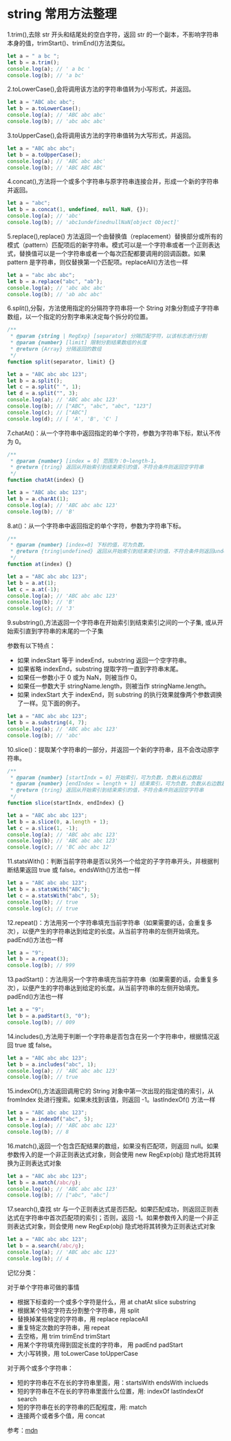 # string 常用方法整理

1.trim(),去除 str 开头和结尾处的空白字符，返回 str 的一个副本，不影响字符串本身的值，trimStart()、trimEnd()方法类似。

```js
let a = " a bc ";
let b = a.trim();
console.log(a); // ' a bc '
console.log(b); // 'a bc'
```

2.toLowerCase(),会将调用该方法的字符串值转为小写形式，并返回。

```js
let a = "ABC abc abc";
let b = a.toLowerCase();
console.log(a); // 'ABC abc abc'
console.log(b); // 'abc abc abc'
```

3.toUpperCase(),会将调用该方法的字符串值转为大写形式，并返回。

```js
let a = "ABC abc abc";
let b = a.toUpperCase();
console.log(a); // 'ABC abc abc'
console.log(b); // 'ABC ABC ABC'
```

4.concat(),方法将一个或多个字符串与原字符串连接合并，形成一个新的字符串并返回。

```js
let a = "abc";
let b = a.concat(1, undefined, null, NaN, {});
console.log(a); // 'abc'
console.log(b); // 'abc1undefinednullNaN[object Object]'
```

5.replace(),replace() 方法返回一个由替换值（replacement）替换部分或所有的模式（pattern）匹配项后的新字符串。模式可以是一个字符串或者一个正则表达式，替换值可以是一个字符串或者一个每次匹配都要调用的回调函数。如果 pattern 是字符串，则仅替换第一个匹配项。replaceAll()方法也一样

```js
let a = "abc abc abc";
let b = a.replace("abc", "ab");
console.log(a); // 'abc abc abc'
console.log(b); // 'ab abc abc'
```

6.split(),分裂，方法使用指定的分隔符字符串将一个 String 对象分割成子字符串数组，以一个指定的分割字串来决定每个拆分的位置。

```js
/**
 * @param {string | RegExp} [separator] 分隔匹配字符，以该标志进行分割
 * @param {number} [limit] 限制分割结果数组的长度
 * @return {Array} 分隔返回的数组
 */
function split(separator, limit) {}

let a = "ABC abc abc 123";
let b = a.split();
let c = a.split(" ", 1);
let d = a.split("", 3);
console.log(a); // 'ABC abc abc 123'
console.log(b); // ["ABC", "abc", "abc", "123"]
console.log(c); // ["ABC"]
console.log(d); // [ 'A', 'B', 'C' ]
```

7.chatAt()：从一个字符串中返回指定的单个字符，参数为字符串下标，默认不传为 0。

```js
/**
 * @param {number} [index = 0] 范围为：0~length-1。
 * @return {tring} 返回从开始索引到结束索引的值，不符合条件则返回空字符串
 */
function chatAt(index) {}

let a = "ABC abc abc 123";
let b = a.charAt(1);
console.log(a); // 'ABC abc abc 123'
console.log(b); // 'B'
```

8.at()：从一个字符串中返回指定的单个字符，参数为字符串下标。

```js
/**
 * @param {number} [index=0] 下标的值，可为负数。
 * @return {tring|undefined} 返回从开始索引到结束索引的值，不符合条件则返回undefined
 */
function at(index) {}

let a = "ABC abc abc 123";
let b = a.at(1);
let c = a.at(-1);
console.log(a); // 'ABC abc abc 123'
console.log(b); // 'B'
console.log(c); // '3'
```

9.substring(),方法返回一个字符串在开始索引到结束索引之间的一个子集, 或从开始索引直到字符串的末尾的一个子集

参数有以下特点：

- 如果 indexStart 等于 indexEnd，substring 返回一个空字符串。
- 如果省略 indexEnd，substring 提取字符一直到字符串末尾。
- 如果任一参数小于 0 或为 NaN，则被当作 0。
- 如果任一参数大于 stringName.length，则被当作 stringName.length。
- 如果 indexStart 大于 indexEnd，则 substring 的执行效果就像两个参数调换了一样。见下面的例子。

```js
let a = "ABC abc abc 123";
let b = a.substring(4, 7);
console.log(a); // 'ABC abc abc 123'
console.log(b); // 'abc'
```

10.slice()：提取某个字符串的一部分，并返回一个新的字符串，且不会改动原字符串。

```js
/**
 * @param {number} [startIndx = 0] 开始索引，可为负数，负数从右边数起
 * @param {number} [endIndex = length + 1] 结束索引，可为负数，负数从右边数起
 * @return {tring} 返回从开始索引到结束索引的值，不符合条件则返回空字符串
 */
function slice(startIndx, endIndex) {}

let a = "ABC abc abc 123";
let b = a.slice(0, a.length + 1);
let c = a.slice(1, -1);
console.log(a); // 'ABC abc abc 123'
console.log(b); // 'ABC abc abc 123'
console.log(c); // 'BC abc abc 12'
```

11.statsWith()：判断当前字符串是否以另外一个给定的子字符串开头，并根据判断结果返回 true 或 false。endsWith()方法也一样

```js
let a = "ABC abc abc 123";
let b = a.statsWith("ABC");
let c = a.statsWith("abc", 5);
console.log(b); // true
console.log(c); // true
```

12.repeat()：方法用另一个字符串填充当前字符串（如果需要的话，会重复多次），以便产生的字符串达到给定的长度。从当前字符串的左侧开始填充。padEnd()方法也一样

```js
let a = "9";
let b = a.repeat(3);
console.log(b); // 999
```

13.padStart()：方法用另一个字符串填充当前字符串（如果需要的话，会重复多次），以便产生的字符串达到给定的长度。从当前字符串的左侧开始填充。padEnd()方法也一样

```js
let a = "9";
let b = a.padStart(3, "0");
console.log(b); // 009
```

14.includes(),方法用于判断一个字符串是否包含在另一个字符串中，根据情况返回 true 或 false。

```js
let a = "ABC abc abc 123";
let b = a.includes("abc", 1);
console.log(a); // 'ABC abc abc 123'
console.log(b); // true
```

15.indexOf(),方法返回调用它的 String 对象中第一次出现的指定值的索引，从 fromIndex 处进行搜索。如果未找到该值，则返回 -1。lastIndexOf() 方法一样

```js
let a = "ABC abc abc 123";
let b = a.indexOf("abc", 5);
console.log(a); // 'ABC abc abc 123'
console.log(b); // 8
```

16.match(),返回一个包含匹配结果的数组，如果没有匹配项，则返回 null。如果参数传入的是一个非正则表达式对象，则会使用 new RegExp(obj) 隐式地将其转换为正则表达式对象

```js
let a = "ABC abc abc 123";
let b = a.match(/abc/g);
console.log(a); // 'ABC abc abc 123'
console.log(b); // ["abc", "abc"]
```

17.search(),查找 str 与一个正则表达式是否匹配。如果匹配成功，则返回正则表达式在字符串中首次匹配项的索引；否则，返回 -1。如果参数传入的是一个非正则表达式对象，则会使用 new RegExp(obj) 隐式地将其转换为正则表达式对象

```js
let a = "ABC abc abc 123";
let b = a.search(/abc/g);
console.log(a); // 'ABC abc abc 123'
console.log(b); // 4
```

记忆分类：

对于单个字符串可做的事情

- 根据下标查的一个或多个字符是什么，用 at chatAt slice substring
- 根据某个特定字符去分割整个字符串，用 split
- 替换掉某些特定的字符串，用 replace replaceAll
- 重复特定次数的字符串，用 repeat
- 去空格，用 trim trimEnd trimStart
- 用某个字符填充得到固定长度的字符串， 用 padEnd padStart
- 大小写转换，用 toLowerCase toUpperCase

对于两个或多个字符串：

- 短的字符串在不在长的字符串里面，用：startsWith endsWith inclueds
- 短的字符串在不在长的字符串里面什么位置，用: indexOf lastIndexOf search
- 短的字符串在长的字符串的匹配程度，用: match
- 连接两个或者多个值，用 concat

参考：[mdn](https://developer.mozilla.org/zh-CN/docs/Web/JavaScript/Reference/Global_Objects/String)

